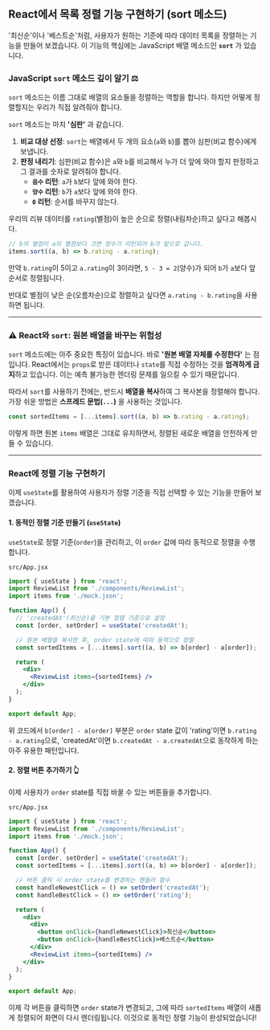 ## React에서 목록 정렬 기능 구현하기 (sort 메소드)

'최신순'이나 '베스트순'처럼, 사용자가 원하는 기준에 따라 데이터 목록을 정렬하는 기능을 만들어 보겠습니다. 이 기능의 핵심에는 JavaScript 배열 메소드인 **`sort`** 가 있습니다.

### JavaScript `sort` 메소드 깊이 알기 ⚖️

`sort` 메소드는 이름 그대로 배열의 요소들을 정렬하는 역할을 합니다. 하지만 어떻게 정렬할지는 우리가 직접 알려줘야 합니다.

`sort` 메소드는 마치 **'심판'** 과 같습니다.

1.  **비교 대상 선정**: `sort`는 배열에서 두 개의 요소(`a`와 `b`)를 뽑아 심판(비교 함수)에게 보냅니다.
2.  **판정 내리기**: 심판(비교 함수)은 `a`와 `b`를 비교해서 누가 더 앞에 와야 할지 판정하고 그 결과를 숫자로 알려줘야 합니다.
    - **`음수` 리턴**: `a`가 `b`보다 앞에 와야 한다.
    - **`양수` 리턴**: `b`가 `a`보다 앞에 와야 한다.
    - **`0` 리턴**: 순서를 바꾸지 않는다.

우리의 리뷰 데이터를 `rating`(별점)이 높은 순으로 정렬(내림차순)하고 싶다고 해봅시다.

```javascript
// b의 별점이 a의 별점보다 크면 양수가 리턴되어 b가 앞으로 갑니다.
items.sort((a, b) => b.rating - a.rating);
```

만약 `b.rating`이 5이고 `a.rating`이 3이라면, `5 - 3 = 2`(양수)가 되어 `b`가 `a`보다 앞 순서로 정렬됩니다.

반대로 별점이 낮은 순(오름차순)으로 정렬하고 싶다면 `a.rating - b.rating`을 사용하면 됩니다.

---

### ⚠️ React와 `sort`: 원본 배열을 바꾸는 위험성

`sort` 메소드에는 아주 중요한 특징이 있습니다. 바로 **'원본 배열 자체를 수정한다'** 는 점입니다. React에서는 `props`로 받은 데이터나 `state`를 직접 수정하는 것을 **엄격하게 금지**하고 있습니다. 이는 예측 불가능한 렌더링 문제를 일으킬 수 있기 때문입니다.

따라서 `sort`를 사용하기 전에는, 반드시 **배열을 복사**하여 그 복사본을 정렬해야 합니다. 가장 쉬운 방법은 **스프레드 문법(`...`)** 을 사용하는 것입니다.

```jsx
const sortedItems = [...items].sort((a, b) => b.rating - a.rating);
```

이렇게 하면 원본 `items` 배열은 그대로 유지하면서, 정렬된 새로운 배열을 안전하게 만들 수 있습니다.

---

### React에 정렬 기능 구현하기

이제 `useState`를 활용하여 사용자가 정렬 기준을 직접 선택할 수 있는 기능을 만들어 보겠습니다.

#### 1\. 동적인 정렬 기준 만들기 (`useState`)

`useState`로 정렬 기준(`order`)을 관리하고, 이 `order` 값에 따라 동적으로 정렬을 수행합니다.

`src/App.jsx`

```jsx
import { useState } from 'react';
import ReviewList from './components/ReviewList';
import items from './mock.json';

function App() {
  // 'createdAt'(최신순)을 기본 정렬 기준으로 설정
  const [order, setOrder] = useState('createdAt');

  // 원본 배열을 복사한 후, order state에 따라 동적으로 정렬
  const sortedItems = [...items].sort((a, b) => b[order] - a[order]);

  return (
    <div>
      <ReviewList items={sortedItems} />
    </div>
  );
}

export default App;
```

위 코드에서 `b[order] - a[order]` 부분은 `order` state 값이 'rating'이면 `b.rating - a.rating`으로, 'createdAt'이면 `b.createdAt - a.createdAt`으로 동작하게 하는 아주 유용한 패턴입니다.

#### 2\. 정렬 버튼 추가하기 👆

이제 사용자가 `order` state를 직접 바꿀 수 있는 버튼들을 추가합니다.

`src/App.jsx`

```jsx
import { useState } from 'react';
import ReviewList from './components/ReviewList';
import items from './mock.json';

function App() {
  const [order, setOrder] = useState('createdAt');
  const sortedItems = [...items].sort((a, b) => b[order] - a[order]);

  // 버튼 클릭 시 order state를 변경하는 핸들러 함수
  const handleNewestClick = () => setOrder('createdAt');
  const handleBestClick = () => setOrder('rating');

  return (
    <div>
      <div>
        <button onClick={handleNewestClick}>최신순</button>
        <button onClick={handleBestClick}>베스트순</button>
      </div>
      <ReviewList items={sortedItems} />
    </div>
  );
}

export default App;
```

이제 각 버튼을 클릭하면 `order` state가 변경되고, 그에 따라 `sortedItems` 배열이 새롭게 정렬되어 화면이 다시 렌더링됩니다. 이것으로 동적인 정렬 기능이 완성되었습니다\!
